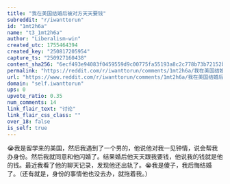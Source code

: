 ```yaml
---
title: "我在美国结婚后被对方天天要钱"
subreddit: "r/iwanttorun"
id: "1mt2h6a"
name: "t3_1mt2h6a"
author: "Liberalism-win"
created_utc: 1755464394
created_key: "250817205954"
capture_ts: "250927160438"
content_sha256: "6ecf493e94083f0459559d9c00775fa55193a8c2c778b73b72152b1832954833"
permalink: "https://reddit.com/r/iwanttorun/comments/1mt2h6a/我在美国结婚后被对方天天要钱/"
url: "https://www.reddit.com/r/iwanttorun/comments/1mt2h6a/我在美国结婚后被对方天天要钱/"
domain: "self.iwanttorun"
ups: 0
upvote_ratio: 0.35
num_comments: 14
link_flair_text: "讨论"
link_flair_css_class: ""
over_18: false
is_self: true
---
```


😭我是留学来的美国，然后我遇到了一个男的，他说他对我一见钟情，说会帮我办身份。然后我就同意和他闪婚了。结果婚后他天天跟我要钱，他说我的钱就是他的钱。最近我看了他的聊天记录，发现他还出轨了。😭我是傻子，我后悔结婚了。（还有就是，身份的事情他也没去办，就拖着我。）
